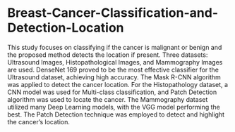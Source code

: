 # Breast-Cancer-Classification-and-Detection-Location
This study focuses on classifying if the cancer is malignant or benign and the proposed method detects the location if present. Three datasets: Ultrasound Images, Histopathological Images, and Mammography Images are used. DenseNet 169 proved to be the most effective classifier for the Ultrasound dataset, achieving high accuracy. The
Mask R-CNN algorithm was applied to detect the cancer location. For the Histopathology dataset, a CNN model was used for Multi-class classification, and Patch Detection algorithm was used to locate the cancer. The Mammography dataset utilized many Deep Learning models, with the VGG model performing the best. The Patch Detection technique was employed to detect and highlight the cancer’s location.
